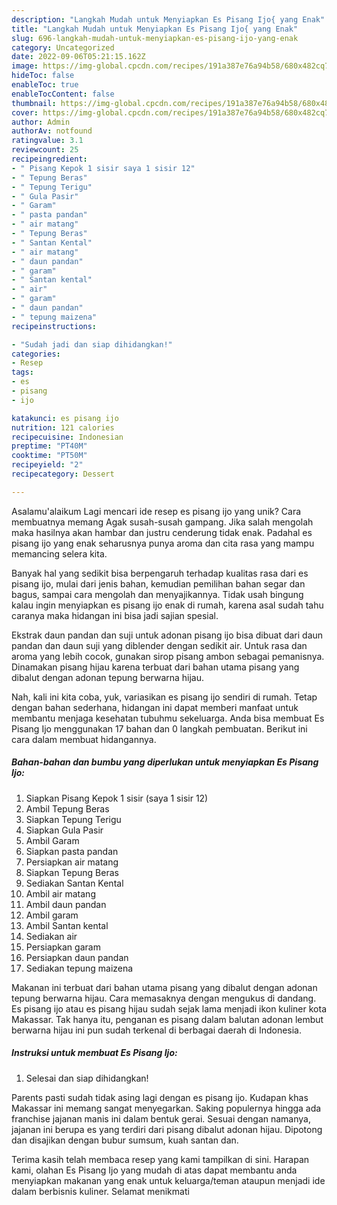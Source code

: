 ```yaml
---
description: "Langkah Mudah untuk Menyiapkan Es Pisang Ijo{ yang Enak"
title: "Langkah Mudah untuk Menyiapkan Es Pisang Ijo{ yang Enak"
slug: 696-langkah-mudah-untuk-menyiapkan-es-pisang-ijo-yang-enak
category: Uncategorized
date: 2022-09-06T05:21:15.162Z
image: https://img-global.cpcdn.com/recipes/191a387e76a94b58/680x482cq70/es-pisang-ijo-foto-resep-utama.jpg
hideToc: false
enableToc: true
enableTocContent: false
thumbnail: https://img-global.cpcdn.com/recipes/191a387e76a94b58/680x482cq70/es-pisang-ijo-foto-resep-utama.jpg
cover: https://img-global.cpcdn.com/recipes/191a387e76a94b58/680x482cq70/es-pisang-ijo-foto-resep-utama.jpg
author: Admin
authorAv: notfound
ratingvalue: 3.1
reviewcount: 25
recipeingredient:
- " Pisang Kepok 1 sisir saya 1 sisir 12"
- " Tepung Beras"
- " Tepung Terigu"
- " Gula Pasir"
- " Garam"
- " pasta pandan"
- " air matang"
- " Tepung Beras"
- " Santan Kental"
- " air matang"
- " daun pandan"
- " garam"
- " Santan kental"
- " air"
- " garam"
- " daun pandan"
- " tepung maizena"
recipeinstructions:

- "Sudah jadi dan siap dihidangkan!"
categories:
- Resep
tags:
- es
- pisang
- ijo

katakunci: es pisang ijo 
nutrition: 121 calories
recipecuisine: Indonesian
preptime: "PT40M"
cooktime: "PT50M"
recipeyield: "2"
recipecategory: Dessert

---
```



Asalamu'alaikum Lagi mencari ide resep es pisang ijo yang unik? Cara membuatnya memang Agak susah-susah gampang. Jika salah mengolah maka hasilnya akan hambar dan justru cenderung tidak enak. Padahal es pisang ijo yang enak seharusnya punya aroma dan cita rasa yang mampu memancing selera kita.


Banyak hal yang sedikit bisa berpengaruh terhadap kualitas rasa dari es pisang ijo, mulai dari jenis bahan, kemudian pemilihan bahan segar dan bagus, sampai cara mengolah dan menyajikannya. Tidak usah bingung kalau ingin menyiapkan es pisang ijo enak di rumah, karena asal sudah tahu caranya maka hidangan ini bisa jadi sajian spesial.

Ekstrak daun pandan dan suji untuk adonan pisang ijo bisa dibuat dari daun pandan dan daun suji yang diblender dengan sedikit air. Untuk rasa dan aroma yang lebih cocok, gunakan sirop pisang ambon sebagai pemanisnya. Dinamakan pisang hijau karena terbuat dari bahan utama pisang yang dibalut dengan adonan tepung berwarna hijau.


Nah, kali ini kita coba, yuk, variasikan es pisang ijo sendiri di rumah. Tetap dengan bahan sederhana, hidangan ini dapat memberi manfaat untuk membantu menjaga kesehatan tubuhmu sekeluarga. Anda bisa membuat Es Pisang Ijo menggunakan 17 bahan dan 0 langkah pembuatan. Berikut ini cara dalam membuat hidangannya.

<!--inarticleads1-->

##### Bahan-bahan dan bumbu yang diperlukan untuk menyiapkan Es Pisang Ijo:

1. Siapkan  Pisang Kepok 1 sisir (saya 1 sisir 12)
1. Ambil  Tepung Beras
1. Siapkan  Tepung Terigu
1. Siapkan  Gula Pasir
1. Ambil  Garam
1. Siapkan  pasta pandan
1. Persiapkan  air matang
1. Siapkan  Tepung Beras
1. Sediakan  Santan Kental
1. Ambil  air matang
1. Ambil  daun pandan
1. Ambil  garam
1. Ambil  Santan kental
1. Sediakan  air
1. Persiapkan  garam
1. Persiapkan  daun pandan
1. Sediakan  tepung maizena


Makanan ini terbuat dari bahan utama pisang yang dibalut dengan adonan tepung berwarna hijau. Cara memasaknya dengan mengukus di dandang. Es pisang ijo atau es pisang hijau sudah sejak lama menjadi ikon kuliner kota Makassar. Tak hanya itu, penganan es pisang dalam balutan adonan lembut berwarna hijau ini pun sudah terkenal di berbagai daerah di Indonesia. 

<!--inarticleads2-->

##### Instruksi untuk membuat Es Pisang Ijo:


1. Selesai dan siap dihidangkan!

Parents pasti sudah tidak asing lagi dengan es pisang ijo. Kudapan khas Makassar ini memang sangat menyegarkan. Saking populernya hingga ada franchise jajanan manis ini dalam bentuk gerai. Sesuai dengan namanya, jajanan ini berupa es yang terdiri dari pisang dibalut adonan hijau. Dipotong dan disajikan dengan bubur sumsum, kuah santan dan. 

Terima kasih telah membaca resep yang kami tampilkan di sini. Harapan kami, olahan Es Pisang Ijo yang mudah di atas dapat membantu anda menyiapkan makanan yang enak untuk keluarga/teman ataupun menjadi ide dalam berbisnis kuliner. Selamat menikmati
